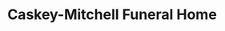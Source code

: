 ---
title: "Caskey-Mitchell Funeral Home"
url: /stockbridge/caskey-mitchell-funeral-home/
shop: funeral directors
---